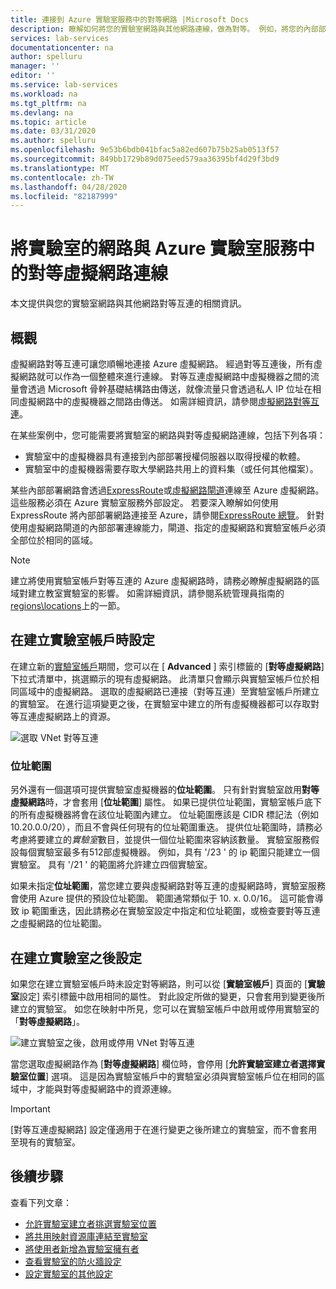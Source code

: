 ```yaml
---
title: 連接到 Azure 實驗室服務中的對等網路 |Microsoft Docs
description: 瞭解如何將您的實驗室網路與其他網路連線，做為對等。 例如，將您的內部部署學校/大學網路與實驗室在 Azure 中的虛擬網路連線。
services: lab-services
documentationcenter: na
author: spelluru
manager: ''
editor: ''
ms.service: lab-services
ms.workload: na
ms.tgt_pltfrm: na
ms.devlang: na
ms.topic: article
ms.date: 03/31/2020
ms.author: spelluru
ms.openlocfilehash: 9e53b6bdb041bfac5a82ed607b75b25ab0513f57
ms.sourcegitcommit: 849bb1729b89d075eed579aa36395bf4d29f3bd9
ms.translationtype: MT
ms.contentlocale: zh-TW
ms.lasthandoff: 04/28/2020
ms.locfileid: "82187999"
---
```

# <a name="connect-your-labs-network-with-a-peer-virtual-network-in-azure-lab-services"></a>將實驗室的網路與 Azure 實驗室服務中的對等虛擬網路連線

本文提供與您的實驗室網路與其他網路對等互連的相關資訊。

## <a name="overview"></a>概觀

虛擬網路對等互連可讓您順暢地連接 Azure 虛擬網路。 經過對等互連後，所有虛擬網路就可以作為一個整體來進行連線。 對等互連虛擬網路中虛擬機器之間的流量會透過 Microsoft 骨幹基礎結構路由傳送，就像流量只會透過私人 IP 位址在相同虛擬網路中的虛擬機器之間路由傳送。 如需詳細資訊，請參閱[虛擬網路對等互連](../../virtual-network/virtual-network-peering-overview.md)。

在某些案例中，您可能需要將實驗室的網路與對等虛擬網路連線，包括下列各項：

- 實驗室中的虛擬機器具有連接到內部部署授權伺服器以取得授權的軟體。
- 實驗室中的虛擬機器需要存取大學網路共用上的資料集（或任何其他檔案）。

某些內部部署網路會透過[ExpressRoute](../../expressroute/expressroute-introduction.md)或[虛擬網路閘道](../../vpn-gateway/vpn-gateway-about-vpngateways.md)連線至 Azure 虛擬網路。 這些服務必須在 Azure 實驗室服務外部設定。 若要深入瞭解如何使用 ExpressRoute 將內部部署網路連接至 Azure，請參閱[ExpressRoute 總覽](../../expressroute/expressroute-introduction.md)。 針對使用虛擬網路閘道的內部部署連線能力，閘道、指定的虛擬網路和實驗室帳戶必須全部位於相同的區域。

> [!NOTE]
> 建立將使用實驗室帳戶對等互連的 Azure 虛擬網路時，請務必瞭解虛擬網路的區域對建立教室實驗室的影響。  如需詳細資訊，請參閱系統管理員指南的[regions\locations](https://docs.microsoft.com/azure/lab-services/classroom-labs/administrator-guide#regionslocations)上的一節。

## <a name="configure-at-the-time-of-lab-account-creation"></a>在建立實驗室帳戶時設定

在建立新的[實驗室帳戶](tutorial-setup-lab-account.md)期間，您可以在 [ **Advanced** ] 索引標籤的 [**對等虛擬網路**] 下拉式清單中，挑選顯示的現有虛擬網路。 此清單只會顯示與實驗室帳戶位於相同區域中的虛擬網路。 選取的虛擬網路已連接（對等互連）至實驗室帳戶所建立的實驗室。  在進行這項變更之後，在實驗室中建立的所有虛擬機器都可以存取對等互連虛擬網路上的資源。

![選取 VNet 對等互連](../media/how-to-connect-peer-virtual-network/select-vnet-to-peer.png)

### <a name="address-range"></a>位址範圍

另外還有一個選項可提供實驗室虛擬機器的**位址範圍**。  只有針對實驗室啟用**對等虛擬網路**時，才會套用 [**位址範圍**] 屬性。  如果已提供位址範圍，實驗室帳戶底下的所有虛擬機器將會在該位址範圍內建立。 位址範圍應該是 CIDR 標記法（例如 10.20.0.0/20），而且不會與任何現有的位址範圍重迭。  提供位址範圍時，請務必考慮將要建立的*實驗室*數目，並提供一個位址範圍來容納該數量。 實驗室服務假設每個實驗室最多有512部虛擬機器。  例如，具有 '/23 ' 的 ip 範圍只能建立一個實驗室。  具有 '/21 ' 的範圍將允許建立四個實驗室。

如果未指定**位址範圍**，當您建立要與虛擬網路對等互連的虛擬網路時，實驗室服務會使用 Azure 提供的預設位址範圍。  範圍通常類似于 10. x. 0.0/16。  這可能會導致 ip 範圍重迭，因此請務必在實驗室設定中指定和位址範圍，或檢查要對等互連之虛擬網路的位址範圍。

## <a name="configure-after-the-lab-is-created"></a>在建立實驗室之後設定

如果您在建立實驗室帳戶時未設定對等網路，則可以從 [**實驗室帳戶**] 頁面的 [**實驗室**設定] 索引標籤中啟用相同的屬性。 對此設定所做的變更，只會套用到變更後所建立的實驗室。 如您在映射中所見，您可以在實驗室帳戶中啟用或停用實驗室的「**對等虛擬網路**」。

![建立實驗室之後，啟用或停用 VNet 對等互連](../media/how-to-connect-peer-virtual-network/select-vnet-to-peer-existing-lab.png)

當您選取虛擬網路作為 [**對等虛擬網路**] 欄位時，會停用 [**允許實驗室建立者選擇實驗室位置**] 選項。 這是因為實驗室帳戶中的實驗室必須與實驗室帳戶位在相同的區域中，才能與對等虛擬網路中的資源連線。

> [!IMPORTANT]
> [對等互連虛擬網路] 設定僅適用于在進行變更之後所建立的實驗室，而不會套用至現有的實驗室。

## <a name="next-steps"></a>後續步驟

查看下列文章：

- [允許實驗室建立者挑選實驗室位置](allow-lab-creator-pick-lab-location.md)
- [將共用映射資源庫連結至實驗室](how-to-attach-detach-shared-image-gallery.md)
- [將使用者新增為實驗室擁有者](how-to-add-user-lab-owner.md)
- [查看實驗室的防火牆設定](how-to-configure-firewall-settings.md)
- [設定實驗室的其他設定](how-to-configure-lab-accounts.md)
